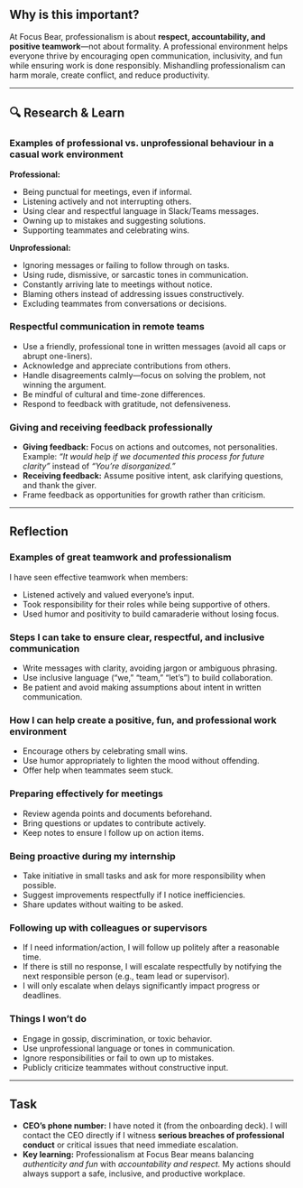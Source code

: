 ## Why is this important?
At Focus Bear, professionalism is about **respect, accountability, and positive teamwork**—not about formality. A professional environment helps everyone thrive by encouraging open communication, inclusivity, and fun while ensuring work is done responsibly. Mishandling professionalism can harm morale, create conflict, and reduce productivity.

---

## 🔍 Research & Learn

### Examples of professional vs. unprofessional behaviour in a casual work environment
**Professional:**
- Being punctual for meetings, even if informal.
- Listening actively and not interrupting others.
- Using clear and respectful language in Slack/Teams messages.
- Owning up to mistakes and suggesting solutions.
- Supporting teammates and celebrating wins.

**Unprofessional:**
- Ignoring messages or failing to follow through on tasks.
- Using rude, dismissive, or sarcastic tones in communication.
- Constantly arriving late to meetings without notice.
- Blaming others instead of addressing issues constructively.
- Excluding teammates from conversations or decisions.

### Respectful communication in remote teams
- Use a friendly, professional tone in written messages (avoid all caps or abrupt one-liners).
- Acknowledge and appreciate contributions from others.
- Handle disagreements calmly—focus on solving the problem, not winning the argument.
- Be mindful of cultural and time-zone differences.
- Respond to feedback with gratitude, not defensiveness.

### Giving and receiving feedback professionally
- **Giving feedback:** Focus on actions and outcomes, not personalities. Example: *“It would help if we documented this process for future clarity”* instead of *“You’re disorganized.”*  
- **Receiving feedback:** Assume positive intent, ask clarifying questions, and thank the giver.  
- Frame feedback as opportunities for growth rather than criticism.

---

## Reflection

### Examples of great teamwork and professionalism
I have seen effective teamwork when members:
- Listened actively and valued everyone’s input.
- Took responsibility for their roles while being supportive of others.
- Used humor and positivity to build camaraderie without losing focus.

### Steps I can take to ensure clear, respectful, and inclusive communication
- Write messages with clarity, avoiding jargon or ambiguous phrasing.  
- Use inclusive language (“we,” “team,” “let’s”) to build collaboration.  
- Be patient and avoid making assumptions about intent in written communication.  

### How I can help create a positive, fun, and professional work environment
- Encourage others by celebrating small wins.  
- Use humor appropriately to lighten the mood without offending.  
- Offer help when teammates seem stuck.  

### Preparing effectively for meetings
- Review agenda points and documents beforehand.  
- Bring questions or updates to contribute actively.  
- Keep notes to ensure I follow up on action items.  

### Being proactive during my internship
- Take initiative in small tasks and ask for more responsibility when possible.  
- Suggest improvements respectfully if I notice inefficiencies.  
- Share updates without waiting to be asked.  

### Following up with colleagues or supervisors
- If I need information/action, I will follow up politely after a reasonable time.  
- If there is still no response, I will escalate respectfully by notifying the next responsible person (e.g., team lead or supervisor).  
- I will only escalate when delays significantly impact progress or deadlines.  

### Things I won’t do
- Engage in gossip, discrimination, or toxic behavior.  
- Use unprofessional language or tones in communication.  
- Ignore responsibilities or fail to own up to mistakes.  
- Publicly criticize teammates without constructive input.  

---

## Task

- **CEO’s phone number:** I have noted it (from the onboarding deck). I will contact the CEO directly if I witness **serious breaches of professional conduct** or critical issues that need immediate escalation.  
- **Key learning:** Professionalism at Focus Bear means balancing *authenticity and fun* with *accountability and respect.* My actions should always support a safe, inclusive, and productive workplace.

